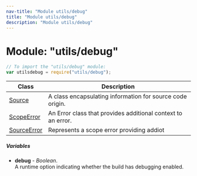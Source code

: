 ```yaml
---
nav-title: "Module utils/debug"
title: "Module utils/debug"
description: "Module utils/debug"
---
```

# Module: "utils/debug"

``` JavaScript
// To import the "utils/debug" module:
var utilsdebug = require("utils/debug");
```

Class | Description
------|------------
[Source](../../utils/debug/Source.md) | A class encapsulating information for source code origin.
[ScopeError](../../utils/debug/ScopeError.md) | An Error class that provides additional context to an error.
[SourceError](../../utils/debug/SourceError.md) | Represents a scope error providing addiot

##### Variables
 - **debug** - _Boolean_.    
  A runtime option indicating whether the build has debugging enabled.